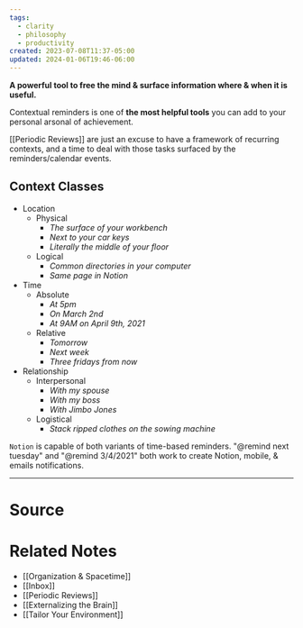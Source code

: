 ```yaml
---
tags:
  - clarity
  - philosophy
  - productivity
created: 2023-07-08T11:37-05:00
updated: 2024-01-06T19:46-06:00
---
```

**A powerful tool to free the mind & surface information where & when it is useful.**

Contextual reminders is one of **the most helpful tools** you can add to your personal arsonal of achievement.

[[Periodic Reviews]] are just an excuse to have a framework of recurring contexts, and a time to deal with those tasks surfaced by the reminders/calendar events.

## Context Classes

- Location
    - Physical
        - *The surface of your workbench*
        - *Next to your car keys*
        - *Literally the middle of your floor*
    - Logical
        - *Common directories in your computer*
        - *Same page in Notion*
- Time
    - Absolute
        - *At 5pm*
        - *On March 2nd*
        - *At 9AM on April 9th, 2021*
    - Relative
        - *Tomorrow*
        - *Next week*
        - *Three fridays from now*
- Relationship
    - Interpersonal
        - *With my spouse*
        - *With my boss*
        - *With Jimbo Jones*
    - Logistical
        - *Stack ripped clothes on the sowing machine*

`Notion` is capable of both variants of time-based reminders. "@remind next tuesday" and "@remind 3/4/2021" both work to create Notion, mobile, & emails notifications.

---
# Source


# Related Notes
- [[Organization & Spacetime]]
- [[Inbox]]
- [[Periodic Reviews]]
- [[Externalizing the Brain]]
- [[Tailor Your Environment]]